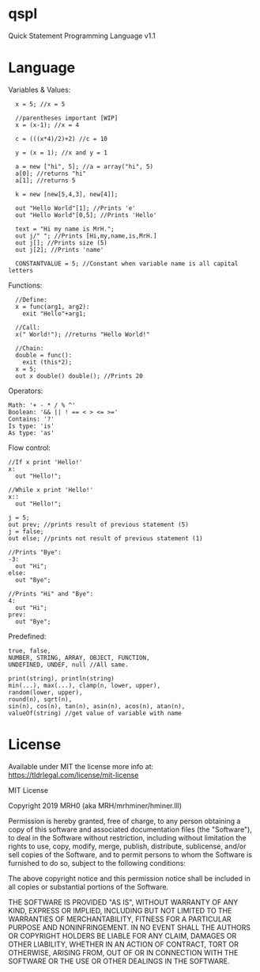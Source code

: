 # qspl
Quick Statement Programming Language v1.1

# Language

Variables & Values:
```
  x = 5; //x = 5
  
  //parentheses important [WIP]
  x = (x-1); //x = 4
  
  c = (((x*4)/2)+2) //c = 10
  
  y = (x = 1); //x and y = 1
  
  a = new ["hi", 5]; //a = array("hi", 5)
  a[0]; //returns "hi"
  a[1]; //returns 5
  
  k = new [new[5,4,3], new[4]];
  
  out "Hello World"[1]; //Prints 'e'
  out "Hello World"[0,5]; //Prints 'Hello'
  
  text = "Hi my name is MrH.";
  out j/" "; //Prints [Hi,my,name,is,MrH.]
  out j[]; //Prints size (5)
  out j[2]; //Prints 'name'
  
  CONSTANTVALUE = 5; //Constant when variable name is all capital letters
```
Functions:
```
  //Define:
  x = func(arg1, arg2):
    exit "Hello"+arg1;
  
  //Call:
  x(" World!"); //returns "Hello World!"
  
  //Chain:
  double = func():
	exit (this*2);
  x = 5;
  out x double() double(); //Prints 20
``` 
Operators:
```
Math: '+ - * / % ^'
Boolean: '&& || ! == < > <= >='
Contains: '?'
Is type: 'is'
As type: 'as'
```

Flow control:
```
//If x print 'Hello!'
x:
  out "Hello!";
  
//While x print 'Hello!'
x::
  out "Hello!";
  
j = 5;
out prev; //prints result of previous statement (5)
j = false;
out else; //prints not result of previous statement (1)

//Prints "Bye":
-3:
  out "Hi";
else:
  out "Bye";
  
//Prints "Hi" and "Bye":
4:
  out "Hi";
prev:
  out "Bye";

```

Predefined:
```
true, false,
NUMBER, STRING, ARRAY, OBJECT, FUNCTION,
UNDEFINED, UNDEF, null //All same.

print(string), println(string)
min(...), max(...), clamp(n, lower, upper), 
random(lower, upper), 
round(n), sqrt(n), 
sin(n), cos(n), tan(n), asin(n), acos(n), atan(n),
valueOf(string) //get value of variable with name
```

# License

Available under MIT the license more info at: https://tldrlegal.com/license/mit-license

MIT License

Copyright 2019 MRH0 (aka MRH/mrhminer/hminer.lll)

Permission is hereby granted, free of charge, to any person obtaining a copy
of this software and associated documentation files (the "Software"), to deal
in the Software without restriction, including without limitation the rights
to use, copy, modify, merge, publish, distribute, sublicense, and/or sell
copies of the Software, and to permit persons to whom the Software is
furnished to do so, subject to the following conditions:

The above copyright notice and this permission notice shall be included in all
copies or substantial portions of the Software.

THE SOFTWARE IS PROVIDED "AS IS", WITHOUT WARRANTY OF ANY KIND, EXPRESS OR
IMPLIED, INCLUDING BUT NOT LIMITED TO THE WARRANTIES OF MERCHANTABILITY,
FITNESS FOR A PARTICULAR PURPOSE AND NONINFRINGEMENT. IN NO EVENT SHALL THE
AUTHORS OR COPYRIGHT HOLDERS BE LIABLE FOR ANY CLAIM, DAMAGES OR OTHER
LIABILITY, WHETHER IN AN ACTION OF CONTRACT, TORT OR OTHERWISE, ARISING FROM,
OUT OF OR IN CONNECTION WITH THE SOFTWARE OR THE USE OR OTHER DEALINGS IN THE
SOFTWARE.
